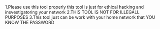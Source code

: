 1.Please use this tool properly this tool is just for ethical hacking and insvestigatoring your network
2.THIS TOOL IS NOT FOR ILLEGALL PURPOSES
3.This tool just can be work with your home network that YOU KNOW THE PASSWORD
